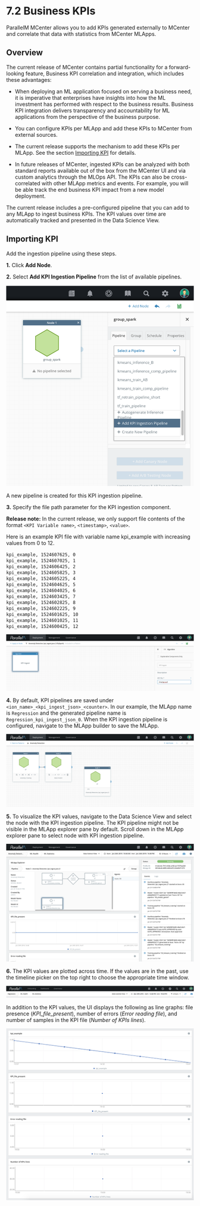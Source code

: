7.2 Business KPIs
=================

ParallelM MCenter allows you to add KPIs generated externally to MCenter
and correlate that data with statistics from MCenter MLApps.

Overview
--------

The current release of MCenter contains partial functionality for a
forward-looking feature, Business KPI correlation and integration,
which includes these advantages:

-   When deploying an ML application focused on serving a business
    need, it is imperative that enterprises have insights into how the
    ML investment has performed with respect to the business results.
    Business KPI integration delivers transparency and accountability
    for ML applications from the perspective of the business purpose.

-   You can configure KPIs per MLApp and add these KPIs to MCenter
    from external sources.

-   The current release supports the mechanism to add these KPIs per MLApp.
    See the section [Importing KPI](./7_2.md#importing_kpi) for details.

-   In future releases of MCenter, ingested KPIs can be analyzed
    with both standard reports available out of the box from the MCenter
    UI and via custom analytics through the MLOps API. The KPIs can also
    be cross-correlated with other MLApp metrics and events. For example,
    you will be able track the end business KPI impact from a new
    model deployment.

The current release includes a pre-configured pipeline that you can add
to any MLApp to ingest business KPIs. The KPI values over time are
automatically tracked and presented in the Data Science
View.

Importing KPI <a name="importing_kpi"></a>
-------------

Add the ingestion pipeline using these
steps.

**1.** Click **Add Node**.

**2.** Select **Add KPI Ingestion Pipeline** from the list of available
pipelines.

![](./images/7/2/media/image1.png)

A new pipeline is created for this KPI ingestion pipeline.

**3.** Specify the file path parameter for the KPI ingestion
component.

**Release note:** In the current release, we only support file contents
of the format `<KPI Variable name>`, `<timestamp>`, `<value>`.

Here is an example KPI file with variable name kpi_example with
increasing values from 0 to 12.

```
kpi_example, 1524607625, 0 
kpi_example, 1524607025, 1 
kpi_example, 1524606425, 2 
kpi_example, 1524605825, 3 
kpi_example, 1524605225, 4 
kpi_example, 1524604625, 5 
kpi_example, 1524604025, 6 
kpi_example, 1524603425, 7 
kpi_example, 1524602825, 8 
kpi_example, 1524602225, 9 
kpi_example, 1524601625, 10
kpi_example, 1524601025, 11
kpi_example, 1524600425, 12
```


![](./images/7/2/media/image2.png)

**4.** By default, KPI pipelines are saved under
`<ion_name>_<kpi_ingest_json>_<counter>`. In our example, the
MLApp name is `Regression` and the generated pipeline name is
`Regression_kpi_ingest_json_0`. When the KPI ingestion pipeline is
configured, navigate to the MLApp builder to save the MLApp.

![](./images/7/2/media/image3.png)

**5.** To visualize the KPI values, navigate to the Data Science View
and select the node with the KPI ingestion pipeline. The KPI pipeline
might not be visible in the MLApp explorer pane by default. Scroll down in
the MLApp explorer pane to select node with KPI ingestion pipeline.

![](./images/7/2/media/image4.png)

**6.** The KPI values are plotted across time. If the values are in the
past, use the timeline picker on the top right to choose the appropriate
time window.

![](./images/7/2/media/image5.png)

In addition to the KPI values, the UI displays the following as
line graphs: file presence (*KPI_file_present*), number of errors
(*Error reading file*), and number of samples in the KPI file (*Number
of KPIs lines*).

![](./images/7/2/media/image6.png)
